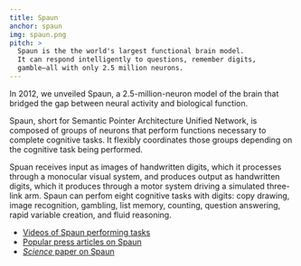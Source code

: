 ```yaml
---
title: Spaun
anchor: spaun
img: spaun.png
pitch: >
  Spaun is the the world's largest functional brain model.
  It can respond intelligently to questions, remember digits,
  gamble—all with only 2.5 million neurons.
---
```


In 2012, we unveiled Spaun, a 2.5-million-neuron model
of the brain that bridged the gap between
neural activity and biological function.

Spaun, short for
Semantic Pointer Architecture Unified Network,
is composed of groups of neurons that
perform functions necessary to complete cognitive tasks.
It flexibly coordinates those groups
depending on the cognitive task being performed.

Spuan receives input as images
of handwritten digits,
which it processes through
a monocular visual system,
and produces output as
handwritten digits,
which it produces through
a motor system driving a simulated
three-link arm.
Spaun can perfom eight cognitive tasks with digits:
copy drawing, image recognition, gambling,
list memory, counting, question answering,
rapid variable creation, and fluid reasoning.

- [Videos of Spaun performing tasks](http://nengo.ca/build-a-brain/spaunvideos)
- [Popular press articles on Spaun](http://nengo.ca/popularpress)
- [*Science* paper on Spaun](http://nengo.ca/publications/spaunsciencepaper)

